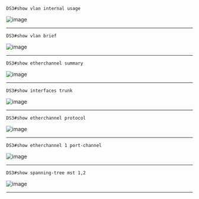 ```
DS3#show vlan internal usage
```
![image](https://github.com/user-attachments/assets/0760960b-7e35-4348-951a-b141179aec5f)

---

```
DS3#show vlan brief
```
![image](https://github.com/user-attachments/assets/daa4c123-4751-41ff-80aa-f9b1a632e2ca)

---

```
DS3#show etherchannel summary
```
![image](https://github.com/user-attachments/assets/7452ef3d-4418-4055-8d5c-09931df4834c)

---

```
DS3#show interfaces trunk
```
![image](https://github.com/user-attachments/assets/a5e1ea5c-67a9-4c0e-bac3-2859d4a66104)

---

```
DS3#show etherchannel protocol
```
![image](https://github.com/user-attachments/assets/55e11539-566e-47b8-8dbc-850ec720e30b)

---

```
DS3#show etherchannel 1 port-channel
```
![image](https://github.com/user-attachments/assets/26862c71-7ef6-42d9-a10a-83653ed87ccc)

---

```
DS3#show spanning-tree mst 1,2
```
![image](https://github.com/user-attachments/assets/cc6f600c-1fd0-4660-9761-b8c438cdc083)

---

